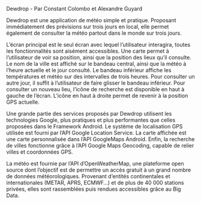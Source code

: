 Dewdrop - Par Constant Colombo et Alexandre Guyard

Dewdrop est une application de météo simple et pratique. Proposant immédiatement des prévisions sur trois jours en local, elle permet également de consulter la météo partout dans le monde sur trois jours.

L’écran principal est le seul écran avec lequel l’utilisateur interagira, toutes les fonctionnalités sont aisément accessibles. Une carte permet à l’utilisateur de voir sa position, ainsi que la position des lieux qu’il consulte. Le nom de la ville est affiché sur le bandeau central, ainsi que la météo à l’heure actuelle et le jour consulté. Le bandeau inférieur affiche les températures et météo sur des intervalles de trois heures. Pour consulter un autre jour, il suffit à l’utilisateur de faire glisser le bandeau inférieur. Pour consulter un nouveau lieu, l’icône de recherche est disponible en haut à gauche de l’écran. L’icône en haut à droite permet de revenir à la position GPS actuelle.

Une grande partie des services proposés par Dewdrop utilisent les technologies Google, plus pratiques et plus performantes que celles proposées dans le Framework Android. Le système de localisation GPS utilisée est fourni par l’API Google Location Service. La carte affichée est une carte personnalisée dans l’API GoogleMaps Android. Enfin, la recherche de villes fonctionne grâce à l’API Google Maps Geocoding, capable de relier villes et coordonnées GPS.

La météo est fournie par l’API d’OpenWeatherMap, une plateforme open source dont l’objectif est de permettre un accès gratuit à un grand nombre de données météorologiques. Provenant d’entités continentales et internationales (METAR, APRS, ECMWF…) et de plus de 40 000 stations privées, elles sont rassemblées puis rendues accessibles grâce au Big Data.
